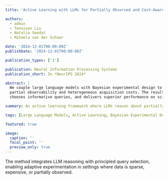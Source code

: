 ```yaml
---
title: 'Active Learning with LLMs for Partially Observed and Cost-Aware Scenarios'

authors:
  - admin
  - Tennison Liu
  - Natalia Seedat
  - Mihaela van der Schaar

date: '2024-12-01T00:00:00Z'
publishDate: '2024-12-01T00:00:00Z'

publication_types: ['1']

publication: Neural Information Processing Systems
publication_short: In *NeurIPS 2024*

abstract: |
  We couple large language models with Bayesian experimental design to select observations and interventions under
  partial observability and heterogeneous acquisition costs. The resulting agent reasons over latent task structure,
  chooses informative queries, and delivers superior performance on scientific discovery and decision-making benchmarks.

summary: An active learning framework where LLMs reason about partially observed systems and query costly information through Bayesian experimental design.

tags: [Large Language Models, Active Learning, Bayesian Experimental Design]

featured: true

image:
  caption: ''
  focal_point: ''
  preview_only: true
---
```

The method integrates LLM reasoning with principled query selection, enabling adaptive experimentation in settings where data is
sparse, expensive, or partially observed.
